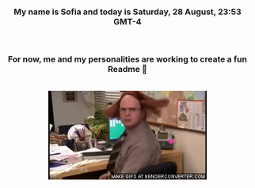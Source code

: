 


<div align="center">
<h3 >My name is Sofia and today is Saturday, 28 August, 23:53 GMT-4</h3><br>
<h3 >For now, me and my personalities are working to create a fun Readme 👋
</h3><br>
<img src='img/dwight.gif' alt='working...'/>
</div>
